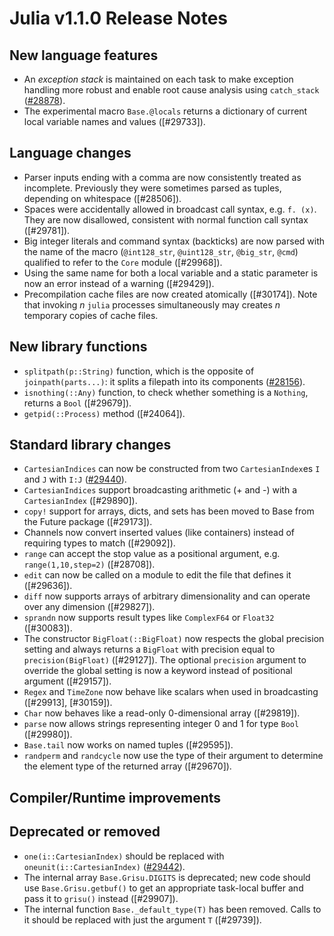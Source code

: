 Julia v1.1.0 Release Notes
==========================

New language features
---------------------

  * An *exception stack* is maintained on each task to make exception handling more robust and enable root cause analysis using `catch_stack` ([#28878]).
  * The experimental macro `Base.@locals` returns a dictionary of current local variable names
    and values ([#29733]).

Language changes
----------------

  * Parser inputs ending with a comma are now consistently treated as incomplete.
    Previously they were sometimes parsed as tuples, depending on whitespace ([#28506]).
  * Spaces were accidentally allowed in broadcast call syntax, e.g. `f. (x)`. They are now
    disallowed, consistent with normal function call syntax ([#29781]).
  * Big integer literals and command syntax (backticks) are now parsed with the name of
    the macro (`@int128_str`, `@uint128_str`, `@big_str`, `@cmd`) qualified to refer
    to the `Core` module ([#29968]).
  * Using the same name for both a local variable and a static parameter is now an error instead
    of a warning ([#29429]).
  * Precompilation cache files are now created atomically ([#30174]).  Note that
    invoking _n_ `julia` processes simultaneously may creates _n_ temporary
    copies of cache files.

New library functions
---------------------

  * `splitpath(p::String)` function, which is the opposite of `joinpath(parts...)`: it splits a filepath into its components ([#28156]).
  * `isnothing(::Any)` function, to check whether something is a `Nothing`, returns a `Bool` ([#29679]).
  * `getpid(::Process)` method ([#24064]).

Standard library changes
------------------------

  * `CartesianIndices` can now be constructed from two `CartesianIndex`es `I` and `J` with `I:J` ([#29440]).
  * `CartesianIndices` support broadcasting arithmetic (+ and -) with a `CartesianIndex` ([#29890]).
  * `copy!` support for arrays, dicts, and sets has been moved to Base from the Future package ([#29173]).
  * Channels now convert inserted values (like containers) instead of requiring types to match ([#29092]).
  * `range` can accept the stop value as a positional argument, e.g. `range(1,10,step=2)` ([#28708]).
  * `edit` can now be called on a module to edit the file that defines it ([#29636]).
  * `diff` now supports arrays of arbitrary dimensionality and can operate over any dimension ([#29827]).
  * `sprandn` now supports result types like `ComplexF64` or `Float32` ([#30083]).
  * The constructor `BigFloat(::BigFloat)` now respects the global precision setting and always
    returns a `BigFloat` with precision equal to `precision(BigFloat)` ([#29127]). The optional
    `precision` argument to override the global setting is now a keyword instead of positional
    argument ([#29157]).
  * `Regex` and `TimeZone` now behave like scalars when used in broadcasting ([#29913], [#30159]).
  * `Char` now behaves like a read-only 0-dimensional array ([#29819]).
  * `parse` now allows strings representing integer 0 and 1 for type `Bool` ([#29980]).
  * `Base.tail` now works on named tuples ([#29595]).
  * `randperm` and `randcycle` now use the type of their argument to determine the element type of
    the returned array ([#29670]).

Compiler/Runtime improvements
-----------------------------


Deprecated or removed
---------------------

  * `one(i::CartesianIndex)` should be replaced with `oneunit(i::CartesianIndex)` ([#29442]).
  * The internal array `Base.Grisu.DIGITS` is deprecated; new code should use `Base.Grisu.getbuf()`
    to get an appropriate task-local buffer and pass it to `grisu()` instead ([#29907]).
  * The internal function `Base._default_type(T)` has been removed. Calls to it should be
    replaced with just the argument `T` ([#29739]).

<!--- generated by NEWS-update.jl: -->
[#28156]: https://github.com/JuliaLang/julia/issues/28156
[#28878]: https://github.com/JuliaLang/julia/issues/28878
[#29440]: https://github.com/JuliaLang/julia/issues/29440
[#29442]: https://github.com/JuliaLang/julia/issues/29442
